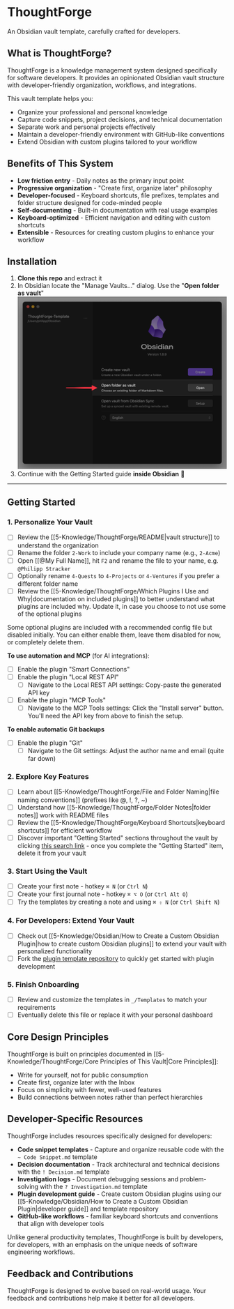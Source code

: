 # ThoughtForge

An Obsidian vault template, carefully crafted for developers.

## What is ThoughtForge?

ThoughtForge is a knowledge management system designed specifically for software developers. It provides an opinionated Obsidian vault structure with developer-friendly organization, workflows, and integrations.

This vault template helps you:

- Organize your professional and personal knowledge
- Capture code snippets, project decisions, and technical documentation
- Separate work and personal projects effectively
- Maintain a developer-friendly environment with GitHub-like conventions
- Extend Obsidian with custom plugins tailored to your workflow

## Benefits of This System

- **Low friction entry** - Daily notes as the primary input point
- **Progressive organization** - "Create first, organize later" philosophy
- **Developer-focused** - Keyboard shortcuts, file prefixes, templates and folder structure designed for code-minded people
- **Self-documenting** - Built-in documentation with real usage examples
- **Keyboard-optimized** - Efficient navigation and editing with custom shortcuts
- **Extensible** - Resources for creating custom plugins to enhance your workflow

## Installation

1. **Clone this repo** and extract it
2. In Obsidian locate the "Manage Vaults..." dialog. Use the "**Open folder as vault**" <img src="getting started - open vault.png" width="600" />
3. Continue with the Getting Started guide **inside Obsidian** 🎉

---

## Getting Started

### 1. Personalize Your Vault

- [ ] Review the [[5-Knowledge/ThoughtForge/README|vault structure]] to understand the organization
- [ ] Rename the folder `2-Work` to include your company name (e.g., `2-Acme`)
- [ ] Open [[@My Full Name]], hit `F2` and rename the file to your name, e.g. `@Philipp Stracker`
- [ ] Optionally rename `4-Quests` to `4-Projects` or `4-Ventures` if you prefer a different folder name
- [ ] Review the [[5-Knowledge/ThoughtForge/Which Plugins I Use and Why|documentation on included plugins]] to better understand what plugins are included why. Update it, in case you choose to not use some of the optional plugins

Some optional plugins are included with a recommended config file but disabled initially. You can either enable them, leave them disabled for now, or completely delete them.

**To use automation and MCP** (for AI integrations):

- [ ] Enable the plugin "Smart Connections"
- [ ] Enable the plugin "Local REST API"
	- [ ] Navigate to the Local REST API settings: Copy-paste the generated API key
- [ ] Enable the plugin "MCP Tools"
	- [ ] Navigate to the MCP Tools settings: Click the "Install server" button. You'll need the API key from above to finish the setup.

**To enable automatic Git backups**

- [ ] Enable the plugin "Git"
	- [ ] Navigate to the Git settings: Adjust the author name and email (quite far down)

### 2. Explore Key Features

- [ ] Learn about [[5-Knowledge/ThoughtForge/File and Folder Naming|file naming conventions]] (prefixes like @, !, ?, ~)
- [ ] Understand how [[5-Knowledge/ThoughtForge/Folder Notes|folder notes]] work with README files
- [ ] Review the [[5-Knowledge/ThoughtForge/Keyboard Shortcuts|keyboard shortcuts]] for efficient workflow
- [ ] Discover important "Getting Started" sections throughout the vault by clicking [this search link](obsidian://search?query="Getting%20Started"%20-path:"/README.md") - once you complete the "Getting Started" item, delete it from your vault

### 3. Start Using the Vault

- [ ] Create your first note - hotkey `⌘ N` (or `Ctrl N`)
- [ ] Create your first journal note - hotkey `⌘ ⌥ O` (or `Ctrl Alt O`)
- [ ] Try the templates by creating a note and using `⌘ ⇧ N` (or `Ctrl Shift N`)

### 4. For Developers: Extend Your Vault

- [ ] Check out [[5-Knowledge/Obsidian/How to Create a Custom Obsidian Plugin|how to create custom Obsidian plugins]] to extend your vault with personalized functionality
- [ ] Fork the [plugin template repository](https://github.com/stracker-phil/obsidian-plugin-template) to quickly get started with plugin development

### 5. Finish Onboarding

- [ ] Review and customize the templates in `_/Templates` to match your requirements
- [ ] Eventually delete this file or replace it with your personal dashboard

## Core Design Principles

ThoughtForge is built on principles documented in [[5-Knowledge/ThoughtForge/Core Principles of This Vault|Core Principles]]:

- Write for yourself, not for public consumption
- Create first, organize later with the Inbox
- Focus on simplicity with fewer, well-used features
- Build connections between notes rather than perfect hierarchies

## Developer-Specific Resources

ThoughtForge includes resources specifically designed for developers:

- **Code snippet templates** - Capture and organize reusable code with the `~ Code Snippet.md` template
- **Decision documentation** - Track architectural and technical decisions with the `! Decision.md` template
- **Investigation logs** - Document debugging sessions and problem-solving with the `? Investigation.md` template
- **Plugin development guide** - Create custom Obsidian plugins using our [[5-Knowledge/Obsidian/How to Create a Custom Obsidian Plugin|developer guide]] and template repository
- **GitHub-like workflows** - familiar keyboard shortcuts and conventions that align with developer tools

Unlike general productivity templates, ThoughtForge is built by developers, for developers, with an emphasis on the unique needs of software engineering workflows.

## Feedback and Contributions

ThoughtForge is designed to evolve based on real-world usage. Your feedback and contributions help make it better for all developers.
